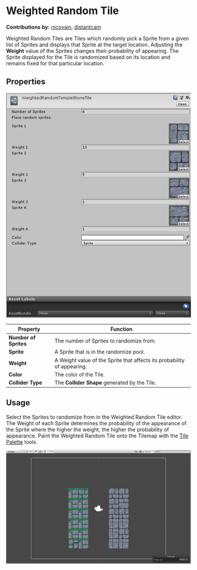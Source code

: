 # Weighted Random Tile

__Contributions by:__  [nicovain](https://github.com/nicovain), [distantcam](https://github.com/distantcam)

Weighted Random Tiles are Tiles which randomly pick a Sprite from a given list of Sprites and displays that Sprite at the target location. Adjusting the __Weight__ value of the Sprites changes their probability of appearing. The Sprite displayed for the Tile is randomized based on its location and remains fixed for that particular location.

## Properties

![Weighted Random Tile Editor](images/WeightedRandomTileEditor.png)

| Property              | Function                                                     |
| --------------------- | ------------------------------------------------------------ |
| __Number of Sprites__ | The number of Sprites to randomize from.                     |
| __Sprite__            | A Sprite that is in the randomize pool.                      |
| __Weight__            | A Weight value of the Sprite that affects its probability of appearing. |
| __Color__             | The color of the Tile.                                       |
| __Collider Type__     | The __Collider Shape__ generated by the Tile.                |

## Usage

Select the Sprites to randomize from in the Weighted Random Tile editor. The Weight of each Sprite determines the probability of the appearance of the Sprite where the higher the weight, the higher the probability of appearance. Paint the Weighted Random Tile onto the Tilemap with the [Tile Palette](https://docs.unity3d.com/Manual/Tilemap-Palette.html) tools.

![Scene View with Weighted Random Tile](images/WeightedRandomTile.png)
